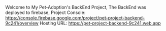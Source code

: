 Welcome to My Pet-Adoption's BackEnd Project,
The BackEnd was deployed to firebase,
Project Console: https://console.firebase.google.com/project/pet-project-backend-9c241/overview
Hosting URL: https://pet-project-backend-9c241.web.app
